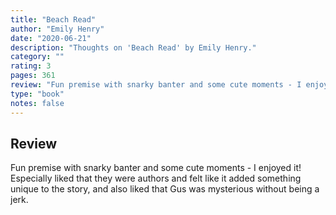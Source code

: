 ```yaml
---
title: "Beach Read"
author: "Emily Henry"
date: "2020-06-21"
description: "Thoughts on 'Beach Read' by Emily Henry."
category: ""
rating: 3
pages: 361
review: "Fun premise with snarky banter and some cute moments - I enjoyed it! Especially liked that they were authors and felt like it added something unique to the story, and also liked that Gus was mysterious without being a jerk."
type: "book"
notes: false
---
```


## Review

Fun premise with snarky banter and some cute moments - I enjoyed it! Especially liked that they were authors and felt like it added something unique to the story, and also liked that Gus was mysterious without being a jerk.
